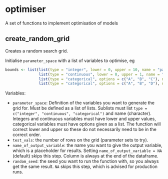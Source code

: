 # optimiser
A set of functions to implement optimisation of models

## create_random_grid
Creates a random search grid.

Initialise `parameter_space` with a list of variables to optimise, eg
```r
bounds <- list(list(type = "integer", lower = 0, upper = 10, name = "param1"),
               list(type = "continuous", lower = 0, upper = 1, name = "param2"),
               list(type = "categorical", options = c("A", "B", "C"), name = "param3"),
               list(type = "categorical", options = c("A", "B", "D"), name = "param4"))
```
Variables:

* `parameter_space`: Definition of the variables you want to generate the grid for. Must be defined as a list of lists. Sublists must list `type = c("integer", "continuous", "categorical")` and name (character). Integers and continuous variables must have lower and upper values, categorical variables must have options given as a list. The function will correct lower and upper so these do not necessarily need to be in the correct order.
* `test_vals`: the number of rows on the grid (parameter sets to try).
* `name_of_output_variable`: the name you want to give the output variable, which is a placeholder for results. Setting `name_of_output_variable = NA` (default) skips this step. Column is always at the end of the dataframe.
* `random_seed`: the seed you want to run the function with, so you always get the same result. `NA` skips this step, which is advised for production runs.
